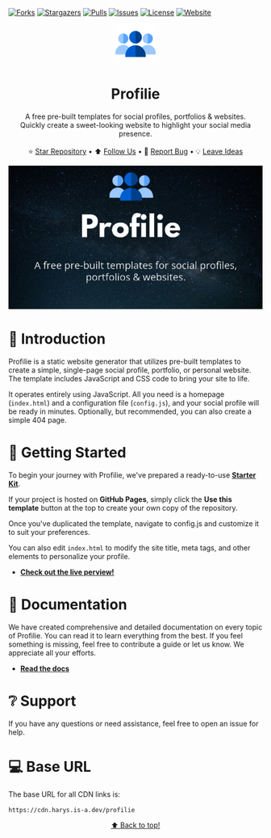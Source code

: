 <a id="top"></a>

[![Forks](https://img.shields.io/github/forks/profilie/profilie?style=for-the-badge)](https://github.com/harys722/open-api/network/members)
[![Stargazers](https://img.shields.io/github/stars/profilie/profilie?style=for-the-badge)](https://github.com/harys722/open-api/stargazers)
[![Pulls](https://img.shields.io/github/issues-pr-raw/profilie/profilie?style=for-the-badge&label=Pull+Requests)](https://github.com/harys722/open-api/pulls)
[![Issues](https://img.shields.io/github/issues/profilie/profilie?style=for-the-badge)](https://github.com/harys722/open-api/issues)
[![License](https://img.shields.io/github/license/profilie/profilie?style=for-the-badge)](https://github.com/harys722/open-api/blob/main/LICENSE)
[![Website](https://img.shields.io/badge/Website-blue?style=for-the-badge&color=blue)](https://profilie.github.io/)

<div align="center">
  <a href="#">
    <img src="media/logo.png" alt="Logo" width="80" height="80">
  </a>

  <h1 align="center">Profilie</h1>

  <p align="center">
    A free pre-built templates for social profiles, portfolios & websites.
    <br />
    Quickly create a sweet-looking website to highlight your social media presence.
    <br />
    <br />
    ⭐ <a href="https://github.com/profilie/profilie">Star Repository</a>
    &bull;
    ⬆️ <a href="https://github.com/profilie/">Follow Us</a>
    &bull;
    🐛 <a href="https://github.com/profilie/profilie/issues">Report Bug</a>
    &bull;
    💡 <a href="https://github.com/profilie/profilie/discussions">Leave Ideas</a>
  </p>
</div>

<p align="center">
  <a href="#"><img src="media/cover.png" alt="Cover" /></a>
</p>

# 🔖 Introduction
Profilie is a static website generator that utilizes pre-built templates to create a simple, single-page social profile, portfolio, or personal website. The template includes JavaScript and CSS code to bring your site to life.

It operates entirely using JavaScript. All you need is a homepage (`index.html`) and a configuration file (`config.js`), and your social profile will be ready in minutes. Optionally, but recommended, you can also create a simple 404 page.

# 🚀 Getting Started
To begin your journey with Profilie, we've prepared a ready-to-use [**Starter Kit**](https://github.com/profilie/starter).

If your project is hosted on **GitHub Pages**, simply click the **Use this template** button at the top to create your own copy of the repository.

Once you've duplicated the template, navigate to config.js and customize it to suit your preferences.

You can also edit `index.html` to modify the site title, meta tags, and other elements to personalize your profile.

- [**Check out the live perview!**](https://profilie.github.io/starter/)

# 📖 Documentation
We have created comprehensive and detailed documentation on every topic of Profilie. You can read it to learn everything from the best. If you feel something is missing, feel free to contribute a guide or let us know. We appreciate all your efforts.

- [**Read the docs**](https://profilie.github.io/docs/)

# ❔ Support
If you have any questions or need assistance, feel free to open an issue for help.

# 💻 Base URL
The base URL for all CDN links is:

```
https://cdn.harys.is-a.dev/profilie
```

<p align="center"><a href="#top">⬆️ Back to top!</a></p>
